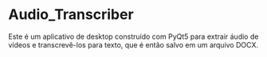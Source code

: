 # Audio_Transcriber
Este é um aplicativo de desktop construído com PyQt5 para extrair áudio de vídeos e transcrevê-los para texto, que é então salvo em um arquivo DOCX.
